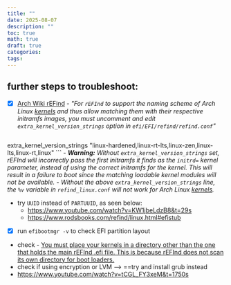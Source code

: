 ```yaml
---
title: ""
date: 2025-08-07
description: ""
toc: true
math: true
draft: true
categories: 
tags:
---
```



## further steps to troubleshoot:
- [x] [Arch Wiki rEFind](https://wiki.archlinux.org/title/REFInd#For_kernels_automatically_detected_by_rEFInd) - *"For `rEFInd` to support the naming scheme of Arch Linux [kernels](https://wiki.archlinux.org/title/Kernels "Kernels") and thus allow matching them with their respective initramfs images, you must uncomment and edit `extra_kernel_version_strings` option in `efi/EFI/refind/refind.conf`"* 
  ``` bash
extra_kernel_version_strings "linux-hardened,linux-rt-lts,linux-zen,linux-lts,linux-rt,linux"
	```
	- ***Warning:** Without `extra_kernel_version_strings` set, rEFInd will incorrectly pass the first initramfs it finds as the `initrd=` kernel parameter, instead of using the correct initramfs for the kernel. This will result in a failure to boot since the matching loadable kernel modules will not be available.*
	- *Without the above `extra_kernel_version_strings` line, the `%v` variable in `refind_linux.conf` will not work for Arch Linux [kernels](https://wiki.archlinux.org/title/Kernels "Kernels").*



- try `UUID` instead of `PARTUUID`, as seen below:
	- https://www.youtube.com/watch?v=KW1jbeLdzB8&t=29s
	- https://www.rodsbooks.com/refind/linux.html#efistub
- [x] run `efibootmgr -v` to check EFI partition layout
- check - [You must place your kernels in a directory other than the one that holds the main rEFInd .efi file. This is because rEFInd does not scan its own directory for boot loaders.](https://www.rodsbooks.com/refind/linux.html#efistub)
- check if using encryption or LVM
--> ==try and install grub instead
- https://www.youtube.com/watch?v=tCGL_FY3xeM&t=1750s